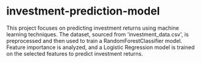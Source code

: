 # investment-prediction-model
This project focuses on predicting investment returns using machine learning techniques. The dataset, sourced from 'investment_data.csv', is preprocessed and then used to train a RandomForestClassifier model. Feature importance is analyzed, and a Logistic Regression model is trained on the selected features to predict investment returns.
